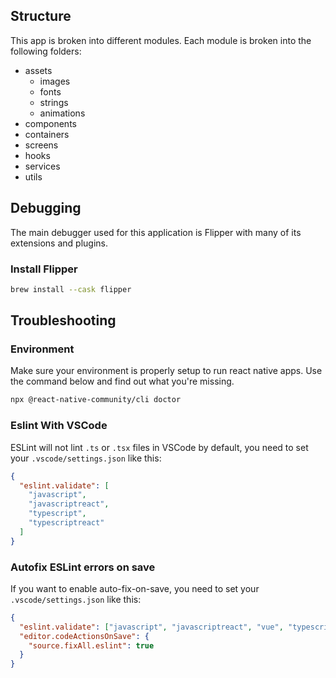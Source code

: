 ## Structure

This app is broken into different modules. Each module is broken into the following folders:
- assets
    - images
    - fonts
    - strings
    - animations
- components
- containers
- screens
- hooks
- services
- utils

## Debugging

The main debugger used for this application is Flipper with many of its extensions and plugins.

### Install Flipper
```bash
brew install --cask flipper
```

## Troubleshooting

### Environment

Make sure your environment is properly setup to run react native apps. Use the command below and find out what you're missing.
```bash
npx @react-native-community/cli doctor
```

### Eslint With VSCode

ESLint will not lint `.ts` or `.tsx` files in VSCode by default, you need to set your `.vscode/settings.json` like this:

```json
{
  "eslint.validate": [
    "javascript",
    "javascriptreact",
    "typescript",
    "typescriptreact"
  ]
}
```

### Autofix ESLint errors on save

If you want to enable auto-fix-on-save, you need to set your `.vscode/settings.json` like this:

```json
{
  "eslint.validate": ["javascript", "javascriptreact", "vue", "typescript", "typescriptreact"],
  "editor.codeActionsOnSave": {
    "source.fixAll.eslint": true
  }
}
```
